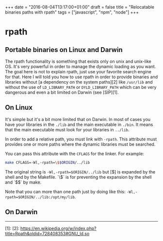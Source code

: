 +++
date = "2016-08-04T13:17:00+01:00"
draft = false
title = "Relocatable binaries paths with rpath"
tags = ["javascript", "npm", "node"]
+++

# rpath

## Portable binaries on Linux and Darwin

The rpath functionality is something that exists only on unix and unix-like OS. It's very powerful in order to manage the dynamic loading as you want. The goal here is not to explain rpath, just use your favorite search engine for that. Here I will told you how to use rpath in order to provide binaries and libraries without [a dependency on the system paths][2] like `/usr/lib` and without the use of `LD_LIBRARY_PATH` or `DYLD_LIBRARY_PATH` which can be very dangerous and even a bit limited on Darwin (see [SIP][1].

## On Linux

It's simple but it's a bit more limited that on Darwin. In most of cases you have your libraries in the `./lib` and the main executable in `./bin`. It means that the main executable must look for your libraries in `../lib`.

In order to add a relative path, you must link with `-rpath`. This attribute must provides one or more paths where the dynamic libraries must be searched.

You can pass this attribute with the `CFLAGS` for the linker. For example:
```sh
make CFLAGS=-Wl,-rpath=\$$ORIGIN/../lib
```

The original string is `-Wl,-rpath=$ORIGIN/../lib` but [$] is expanded by the shell and by the Makefile. `\$` is for preventing the expansion by the shell and `$$` by make.

Note that you can more than one path just by doing like this: `-Wl,-rpath=$ORIGIN/../lib:/opt/my/lib`.

## On Darwin

---

[1]:
[2]: https://en.wikipedia.org/w/index.php?title=Rpath&oldid=728408353#GNU_ld.so
